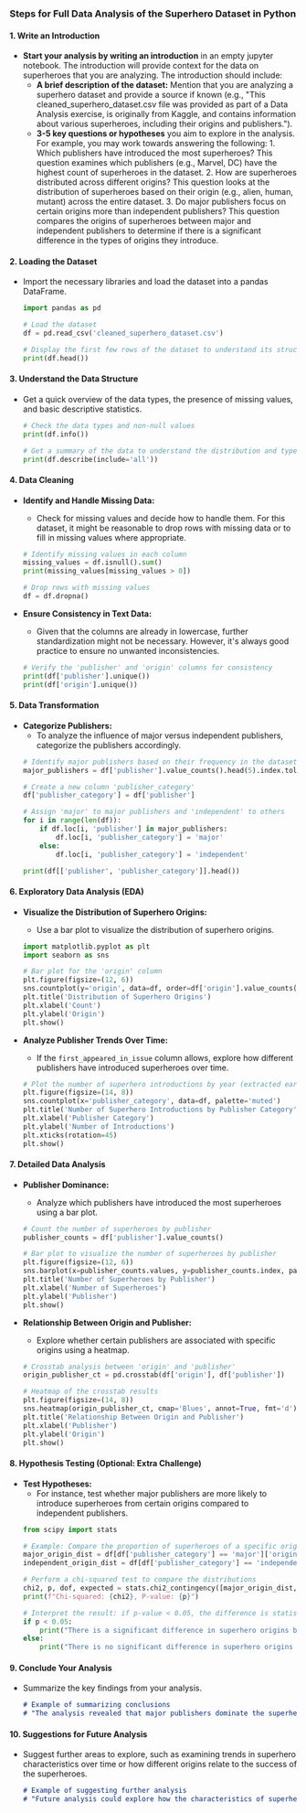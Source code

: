 ### Steps for Full Data Analysis of the Superhero Dataset in Python

#### 1. **Write an Introduction**
   - **Start your analysis by writing an introduction** in an empty jupyter notebook.  The introduction will provide context for the data on superheroes that you are analyzing. The introduction should include:
     - **A brief description of the dataset:** Mention that you are analyzing a superhero dataset and provide a source if known (e.g., "This cleaned_superhero_dataset.csv file was provided as part of a Data Analysis exercise, is originally from Kaggle, and contains information about various superheroes, including their origins and publishers.").
     - **3-5 key questions or hypotheses** you aim to explore in the analysis. For example, you may work towards answering the following:
    1. Which publishers have introduced the most superheroes?
        This question examines which publishers (e.g., Marvel, DC) have the highest count of superheroes in the dataset.
    2. How are superheroes distributed across different origins?
        This question looks at the distribution of superheroes based on their origin (e.g., alien, human, mutant) across the entire dataset.
    3. Do major publishers focus on certain origins more than independent publishers?
        This question compares the origins of superheroes between major and independent publishers to determine if there is a significant difference in the types of origins they introduce.

#### 2. **Loading the Dataset**
   - Import the necessary libraries and load the dataset into a pandas DataFrame.
     ```python
     import pandas as pd

     # Load the dataset
     df = pd.read_csv('cleaned_superhero_dataset.csv')

     # Display the first few rows of the dataset to understand its structure
     print(df.head())
     ```

#### 3. **Understand the Data Structure**
   - Get a quick overview of the data types, the presence of missing values, and basic descriptive statistics.
     ```python
     # Check the data types and non-null values
     print(df.info())

     # Get a summary of the data to understand the distribution and types of data
     print(df.describe(include='all'))
     ```

#### 4. **Data Cleaning**
   - **Identify and Handle Missing Data:**
     - Check for missing values and decide how to handle them. For this dataset, it might be reasonable to drop rows with missing data or to fill in missing values where appropriate.
     ```python
     # Identify missing values in each column
     missing_values = df.isnull().sum()
     print(missing_values[missing_values > 0])

     # Drop rows with missing values
     df = df.dropna()
     ```

   - **Ensure Consistency in Text Data:**
     - Given that the columns are already in lowercase, further standardization might not be necessary. However, it's always good practice to ensure no unwanted inconsistencies.
     ```python
     # Verify the 'publisher' and 'origin' columns for consistency
     print(df['publisher'].unique())
     print(df['origin'].unique())
     ```

#### 5. **Data Transformation**
   - **Categorize Publishers:**
     - To analyze the influence of major versus independent publishers, categorize the publishers accordingly.
     ```python
     # Identify major publishers based on their frequency in the dataset
     major_publishers = df['publisher'].value_counts().head(5).index.tolist()

     # Create a new column 'publisher_category'
     df['publisher_category'] = df['publisher']

     # Assign 'major' to major publishers and 'independent' to others
     for i in range(len(df)):
         if df.loc[i, 'publisher'] in major_publishers:
             df.loc[i, 'publisher_category'] = 'major'
         else:
             df.loc[i, 'publisher_category'] = 'independent'

     print(df[['publisher', 'publisher_category']].head())
     ```

#### 6. **Exploratory Data Analysis (EDA)**
   - **Visualize the Distribution of Superhero Origins:**
     - Use a bar plot to visualize the distribution of superhero origins.
     ```python
     import matplotlib.pyplot as plt
     import seaborn as sns

     # Bar plot for the 'origin' column
     plt.figure(figsize=(12, 6))
     sns.countplot(y='origin', data=df, order=df['origin'].value_counts().index)
     plt.title('Distribution of Superhero Origins')
     plt.xlabel('Count')
     plt.ylabel('Origin')
     plt.show()
     ```

   - **Analyze Publisher Trends Over Time:**
     - If the `first_appeared_in_issue` column allows, explore how different publishers have introduced superheroes over time.
     ```python
     # Plot the number of superhero introductions by year (extracted earlier) and by publisher category
     plt.figure(figsize=(14, 8))
     sns.countplot(x='publisher_category', data=df, palette='muted')
     plt.title('Number of Superhero Introductions by Publisher Category')
     plt.xlabel('Publisher Category')
     plt.ylabel('Number of Introductions')
     plt.xticks(rotation=45)
     plt.show()
     ```

#### 7. **Detailed Data Analysis**
   - **Publisher Dominance:**
     - Analyze which publishers have introduced the most superheroes using a bar plot.
     ```python
     # Count the number of superheroes by publisher
     publisher_counts = df['publisher'].value_counts()

     # Bar plot to visualize the number of superheroes by publisher
     plt.figure(figsize=(12, 6))
     sns.barplot(x=publisher_counts.values, y=publisher_counts.index, palette='viridis')
     plt.title('Number of Superheroes by Publisher')
     plt.xlabel('Number of Superheroes')
     plt.ylabel('Publisher')
     plt.show()
     ```

   - **Relationship Between Origin and Publisher:**
     - Explore whether certain publishers are associated with specific origins using a heatmap.
     ```python
     # Crosstab analysis between 'origin' and 'publisher'
     origin_publisher_ct = pd.crosstab(df['origin'], df['publisher'])

     # Heatmap of the crosstab results
     plt.figure(figsize=(14, 8))
     sns.heatmap(origin_publisher_ct, cmap='Blues', annot=True, fmt='d')
     plt.title('Relationship Between Origin and Publisher')
     plt.xlabel('Publisher')
     plt.ylabel('Origin')
     plt.show()
     ```

#### 8. **Hypothesis Testing (Optional: Extra Challenge)**
   - **Test Hypotheses:**
     - For instance, test whether major publishers are more likely to introduce superheroes from certain origins compared to independent publishers.
     ```python
     from scipy import stats

     # Example: Compare the proportion of superheroes of a specific origin introduced by major vs independent publishers
     major_origin_dist = df[df['publisher_category'] == 'major']['origin'].value_counts(normalize=True)
     independent_origin_dist = df[df['publisher_category'] == 'independent']['origin'].value_counts(normalize=True)

     # Perform a chi-squared test to compare the distributions
     chi2, p, dof, expected = stats.chi2_contingency([major_origin_dist, independent_origin_dist])
     print(f"Chi-squared: {chi2}, P-value: {p}")

     # Interpret the result: if p-value < 0.05, the difference is statistically significant
     if p < 0.05:
         print("There is a significant difference in superhero origins between major and independent publishers.")
     else:
         print("There is no significant difference in superhero origins between major and independent publishers.")
     ```

#### 9. **Conclude Your Analysis**
   - Summarize the key findings from your analysis.
     ```markdown
     # Example of summarizing conclusions
     # "The analysis revealed that major publishers dominate the superhero landscape, introducing the majority of superheroes with a preference for certain origins. Independent publishers contribute a diverse set of origins, though in smaller numbers."
     ```

#### 10. **Suggestions for Future Analysis**
   - Suggest further areas to explore, such as examining trends in superhero characteristics over time or how different origins relate to the success of the superheroes.
     ```markdown
     # Example of suggesting further analysis
     # "Future analysis could explore how the characteristics of superheroes (such as powers, alliances) have evolved over time, or examine the correlation between a superhero's origin and their success or longevity in popular culture."
     ```
